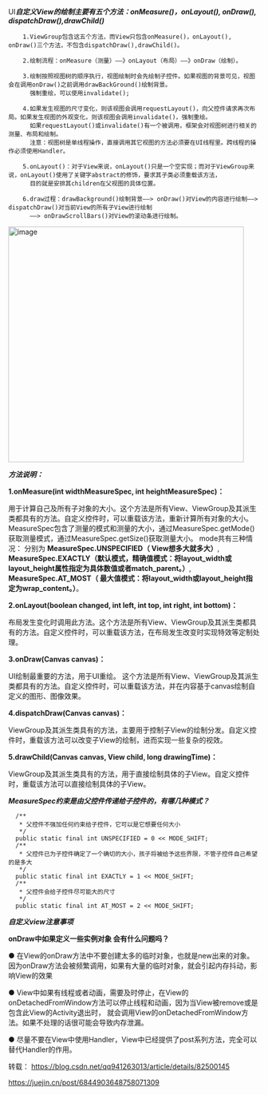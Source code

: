 UI***自定义View的绘制主要有五个方法：onMeasure()，onLayout(), onDraw(), dispatchDraw(),drawChild()***

        1.ViewGroup包含这五个方法，而View只包含onMeasure()，onLayout(), onDraw()三个方法，不包含dispatchDraw(),drawChild()。
        
        2.绘制流程：onMeasure（测量）——》onLayout（布局）——》onDraw（绘制）。
        
        3.绘制按照视图树的顺序执行，视图绘制时会先绘制子控件。如果视图的背景可见，视图会在调用onDraw()之前调用drawBackGround()绘制背景。
          强制重绘，可以使用invalidate();
        
        4.如果发生视图的尺寸变化，则该视图会调用requestLayout()，向父控件请求再次布局。如果发生视图的外观变化，则该视图会调用invalidate()，强制重绘。
          如果requestLayout()或invalidate()有一个被调用，框架会对视图树进行相关的测量、布局和绘制。
          注意：视图树是单线程操作，直接调用其它视图的方法必须要在UI线程里。跨线程的操作必须使用Handler。
        
        5.onLayout()：对于View来说，onLayout()只是一个空实现；而对于ViewGroup来说，onLayout()使用了关键字abstract的修饰，要求其子类必须重载该方法，
          目的就是安排其children在父视图的具体位置。
          
        6.draw过程：drawBackground()绘制背景——> onDraw()对View的内容进行绘制——> dispatchDraw()对当前View的所有子View进行绘制
          ——> onDrawScrollBars()对View的滚动条进行绘制。
 
 <img width="472" alt="image" src="https://user-images.githubusercontent.com/67937122/162101922-de4f01df-3286-4527-b6b2-7bb902249a14.png">


***方法说明：***

**1.onMeasure(int widthMeasureSpec, int heightMeasureSpec)：**
  
  用于计算自己及所有子对象的大小。这个方法是所有View、ViewGroup及其派生类都具有的方法。自定义控件时，可以重载该方法，重新计算所有对象的大小。 
  MeasureSpec包含了测量的模式和测量的大小，通过MeasureSpec.getMode()获取测量模式，通过MeasureSpec.getSize()获取测量大小。
  mode共有三种情况： 分别为
      **MeasureSpec.UNSPECIFIED（ View想多大就多大）**,
      **MeasureSpec.EXACTLY（默认模式，精确值模式：将layout_width或layout_height属性指定为具体数值或者match_parent。）**,
      **MeasureSpec.AT_MOST（ 最大值模式：将layout_width或layout_height指定为wrap_content。）**。
      
**2.onLayout(boolean changed, int left, int top, int right, int bottom)：**
  
  布局发生变化时调用此方法。这个方法是所有View、ViewGroup及其派生类都具有的方法。自定义控件时，可以重载该方法，在布局发生改变时实现特效等定制处理。

**3.onDraw(Canvas canvas)：**

UI绘制最重要的方法，用于UI重绘。
这个方法是所有View、ViewGroup及其派生类都具有的方法。自定义控件时，可以重载该方法，并在内容基于canvas绘制自定义的图形、图像效果。

**4.dispatchDraw(Canvas canvas)：**

ViewGroup及其派生类具有的方法，主要用于控制子View的绘制分发。自定义控件时，重载该方法可以改变子View的绘制，进而实现一些复杂的视效。

**5.drawChild(Canvas canvas, View child, long drawingTime)：**

ViewGroup及其派生类具有的方法，用于直接绘制具体的子View。自定义控件时，重载该方法可以直接绘制具体的子View。 

 
***MeasureSpec约束是由父控件传递给子控件的，有哪几种模式？***

      /**
       * 父控件不强加任何约束给子控件，它可以是它想要任何大小
       */
      public static final int UNSPECIFIED = 0 << MODE_SHIFT;
      /**
       * 父控件已为子控件确定了一个确切的大小，孩子将被给予这些界限，不管子控件自己希望的是多大
       */
      public static final int EXACTLY = 1 << MODE_SHIFT;
      /**
       * 父控件会给子控件尽可能大的尺寸
       */
      public static final int AT_MOST = 2 << MODE_SHIFT;
      
      
***自定义view注意事项***

**onDraw中如果定义一些实例对象 会有什么问题吗？**

  ● 在View的onDraw方法中不要创建太多的临时对象，也就是new出来的对象。因为onDraw方法会被频繁调用，如果有大量的临时对象，就会引起内存抖动，影响View的效果
  
  ● View中如果有线程或者动画，需要及时停止，在View的onDetachedFromWindow方法可以停止线程和动画，因为当View被remove或是包含此View的Activity退出时，
     就会调用View的onDetachedFromWindow方法。如果不处理的话很可能会导致内存泄漏。
     
  ● 尽量不要在View中使用Handler，View中已经提供了post系列方法，完全可以替代Handler的作用。

      
      
 转载：
 https://blog.csdn.net/qq941263013/article/details/82500145
 
 https://juejin.cn/post/6844903648758071309

 
